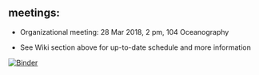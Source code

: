
## meetings:
    
  - Organizational meeting: 28 Mar 2018, 2 pm, 104 Oceanography
  
  - See Wiki section above for up-to-date schedule and more information
  
  [![Binder](https://mybinder.org/badge_logo.svg)](https://mybinder.org/v2/gh/naomi-henderson/OCPhelp/master)

